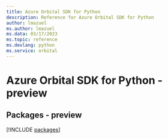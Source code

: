 ```yaml
---
title: Azure Orbital SDK for Python
description: Reference for Azure Orbital SDK for Python
author: lmazuel
ms.author: lmazuel
ms.data: 03/17/2023
ms.topic: reference
ms.devlang: python
ms.service: orbital
---
```

# Azure Orbital SDK for Python - preview
## Packages - preview
[!INCLUDE [packages](orbital-index.md)]